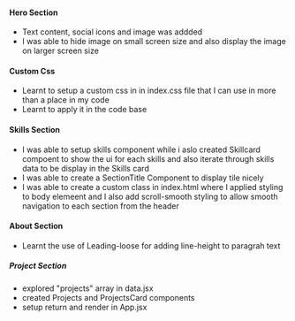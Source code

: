 #### Hero Section

- Text content, social icons and image was addded
- I was able to hide image on small screen size and also display the image  on  larger screen size


#### Custom Css
- Learnt to setup a custom css in in index.css file that I can use in more than a place in my code
- Learnt  to apply it in the code base

#### Skills Section
- I was able to setup skills component while i aslo created Skillcard compoent to show the ui for each skills and also iterate through skills data to be display in the Skills card
- I was able to create a SectionTitle Component to display tile nicely
- I was able to create a custom class in index.html where I applied styling to body elemeent and I also add scroll-smooth styling to allow smooth navigation to each section from the header

#### About Section
- Learnt the use of Leading-loose for adding line-height to paragrah text


##### Project Section
- explored "projects" array in data.jsx
- created Projects and ProjectsCard components
- setup return and render in App.jsx 
